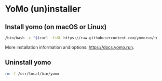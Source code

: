 # YoMo (un)installer

## Install yomo (on macOS or Linux)

```bash
/bin/bash -c "$(curl -fsSL https://raw.githubusercontent.com/yomorun/install/HEAD/install.sh)"
```

More installation information and options: https://docs.yomo.run.

## Uninstall yomo

```bash
rm -f /usr/local/bin/yomo
```
